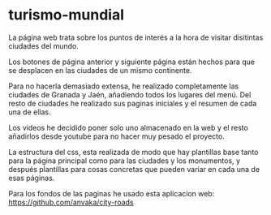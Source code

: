# turismo-mundial
La página web trata sobre los puntos de interés a la hora de visitar disitintas ciudades del mundo.

Los botones de página anterior y siguiente página están hechos para que se desplacen en las ciudades de un mismo continente.

Para no hacerla demasiado extensa, he realizado completamente las ciudades de Granada y Jaén, añadiendo todos los lugares del menú.
Del resto de ciudades he realizado sus paginas iniciales y el resumen de cada una de ellas.

Los videos he decidido poner solo uno almacenado en la web y el resto añadirlos desde youtube para no hacer muy pesado el proyecto.

La estructura del css, esta realizada de modo que hay plantillas base tanto para la página principal como para las ciudades y los monumentos, y después plantillas para cosas concretas que pueden variar en cada una de esas páginas.

Para los fondos de las paginas he usado esta aplicacion web: https://github.com/anvaka/city-roads
